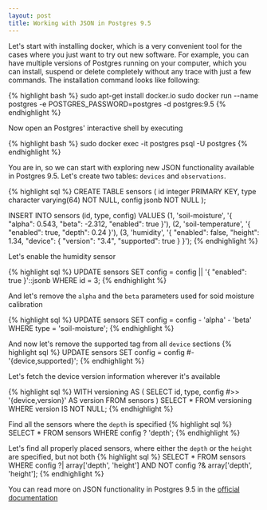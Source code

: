 ```yaml
---
layout: post
title: Working with JSON in Postgres 9.5
---
```


Let's start with installing docker, which is a very convenient tool for the cases where you just want to try out new software. For example,
you can have multiple versions of Postgres running on your computer, which you can install, suspend or delete completely without any trace with just a few commands.
The installation command looks like following:

{% highlight bash %}
sudo apt-get install docker.io
sudo docker run --name postgres -e POSTGRES_PASSWORD=postgres -d postgres:9.5
{% endhighlight %}

Now open an Postgres' interactive shell by executing

{% highlight bash %}
sudo docker exec -it postgres psql -U postgres
{% endhighlight %}

You are in, so we can start with exploring new JSON functionality available in Postgres 9.5. Let's create two tables: `devices` and `observations`.

{% highlight sql %}
CREATE TABLE sensors (
    id     integer PRIMARY KEY,
    type   character varying(64) NOT NULL,
    config jsonb NOT NULL
);

INSERT INTO sensors (id, type, config)
     VALUES (1, 'soil-moisture',    '{ "alpha": 0.543, "beta": -2.312, "enabled": true }'),
            (2, 'soil-temperature', '{ "enabled": true, "depth": 0.24 }'),
            (3, 'humidity', '{ "enabled": false, "height": 1.34, "device": { "version": "3.4", "supported": true } }');
{% endhighlight %}

Let's enable the humidity sensor

{% highlight sql %}
UPDATE sensors
   SET config = config || '{ "enabled": true }'::jsonb
 WHERE id = 3;
{% endhighlight %}

And let's remove the `alpha` and the `beta` parameters used for soid moisture calibration

{% highlight sql %}
UPDATE sensors
   SET config = config - 'alpha' - 'beta'
 WHERE type = 'soil-moisture';
{% endhighlight %}

And now let's remove the supported tag from all `device` sections
{% highlight sql %}
UPDATE sensors
   SET config = config #- '{device,supported}';
{% endhighlight %}

Let's fetch the device version information wherever it's available

{% highlight sql %}
WITH versioning AS (
    SELECT id, type, config #>> '{device,version}' AS version
      FROM sensors
)
SELECT *
  FROM versioning
 WHERE version IS NOT NULL;
{% endhighlight %}

Find all the sensors where the `depth` is specified
{% highlight sql %}
SELECT *
  FROM sensors
 WHERE config ? 'depth';
{% endhighlight %}

Let's find all properly placed sensors, where either the `depth` or the `height` are specified, but not both
{% highlight sql %}
SELECT *
  FROM sensors
 WHERE config ?| array['depth', 'height']
   AND NOT config ?& array['depth', 'height'];
{% endhighlight %}

You can read more on JSON functionality in Postgres 9.5 in the [official documentation](http://www.postgresql.org/docs/9.5/static/functions-json.html)
